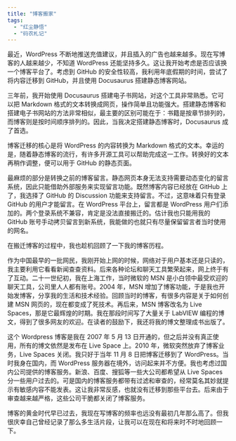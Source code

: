 ```yaml
---
title: "博客搬家"
tags: 
  - "红尘静悟"
  - "码农札记"
---
```


最近，WordPress 不断地推送充值建议，并且插入的广告也越来越多。现在写博客的人越来越少，不知道 WordPress 还能坚持多久。这让我开始考虑是否应该换一个博客平台了。考虑到 GitHub 的安全性较高，我利用年底假期的时间，尝试了将内容迁移到 GitHub，并且使用 Docusaurus 搭建静态博客网站。

三年前，我开始使用 Docusaurus 搭建电子书网站，对这个工具非常熟悉。它可以把 Markdown 格式的文本转换成网页，操作简单且功能强大。搭建静态博客和搭建电子书网站的方法非常相似，最主要的区别可能在于：书籍是按章节排列的，而博客则是按时间顺序排列的。因此，当我决定搭建静态博客时，Docusaurus 成了首选。

博客迁移的核心是将 WordPress 的内容转换为 Markdown 格式的文本。幸运的是，随着静态博客的流行，有许多开源工具可以帮助完成这一工作。转换好的文本再稍作调整，便可以用于 GitHub 的静态页面。

最麻烦的部分是转换之前的博客留言。静态网页本身无法支持需要动态变化的留言系统，因此只能借助外部服务来实现留言功能。既然博客内容已经放在 GitHub 上了，我选择了 GitHub 的 Discussion 功能来支持留言。不过，这意味着只有登录 GitHub 的用户才能留言。在 WordPress 平台上，留言都是 WordPress 用户们添加的。两个登录系统不兼容，肯定是没法直接搬迁的。估计我也只能用我的 GitHub 账号手动拷贝留言到新系统，我能做的也就只有尽量保留留言者当时使用的网名。

在搬迁博客的过程中，我也趁机回顾了一下我的博客历程。

作为中国最早的一批网民，我刚开始上网的时候，网络对于用户基本还是只读的，我主要利用它看看新闻查查资料。后来各种论坛和聊天工具繁荣起来，网上终于有了互动。二十一世纪初，我在上海工作，当时微软的 MSN 是小白领中最受欢迎的聊天工具，公司里人人都有账号。2004 年，MSN 增加了博客功能，于是我也开始发博客，分享我的生活和技术经验。回顾当时的博客，有很多内容是关于如何创建 MSN 网页的，现在都变成了死技术。再后来，MSN 博客改名为 Live Spaces，那是它最辉煌的时期。我在那段时间写了大量关于 LabVIEW 编程的博文，得到了很多网友的欢迎。在读者的鼓励下，我还将我的博文整理成书出版了。

这个 Wordpress 博客是我在 2007 年 5 月 13 日开通的，但之后并没有真正使用，所有的博文依然是发布在 Live Space 上。2010 年，微软突然放弃了博客业务，Live Spaces 关闭。我只好于当年 11 月 8 日把博客迁移到了 WordPress。当时我身在国内，而 WordPress 服务器在境外，访问起来并不方便。我也考虑过国内公司提供的博客服务。新浪、百度、搜狐等一些大公司都希望从 Live Spaces 分一些用户过去的。可是国内的博客服务都带有过滤和审查的，经常莫名其妙就提示有敏感内容不能发表。这让我非常反感，也就没有迁移到那些平台去。后来由于审查越来越严格，这些公司干脆都关闭了博客服务。

博客的黄金时代早已过去，我现在写博客的频率也远没有最初几年那么高了。但我很庆幸自己曾经记录了那么多生活片段，让我可以在现在和将来时不时地回顾一下。
